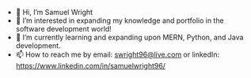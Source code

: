 - 👋 Hi, I’m Samuel Wright
- 👀 I’m interested in expanding my knowledge and portfolio in the software development world!
- 🌱 I’m currently learning and expanding upon MERN, Python, and Java development.
- 📫 How to reach me by email: swright96@live.com or linkedIn: https://www.linkedin.com/in/samuelwright96/

<!---
Swright96/Swright96 is a ✨ special ✨ repository because its `README.md` (this file) appears on your GitHub profile.
You can click the Preview link to take a look at your changes.
--->
